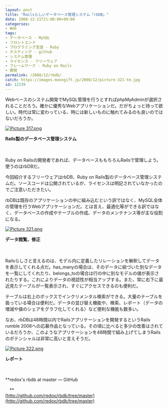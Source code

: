 ```yaml
---
layout: post
title: "Railsらしいデータベース管理システム「rbDB」"
date: 2008-12-21T21:00:00+09:00
categories:
- Web
tags: 
- データベース - MySQL
- フロントエンド
- プログラミング言語 - Ruby
- ホスティング - github
- システム管理
- ライセンス - フリーウェア
- フレームワーク - Ruby on Rails
- 開発
permalink: /2008/12/rbdb/
catch: https://images.moongift.jp/2008/12/picture-321-tm.jpg
id: 12239
---
```

Webベースのシステム開発でMySQL管理を行うとすればphpMyAdminが選択されることだろう。確かに優秀なWebアプリケーションだ。だがちょっと待って欲しい。時代は常に変わっている、時には新しいものに触れてみるのも良いのではないだろうか。

  

[![Picture 317.png](https://images.moongift.jp/2008/12/picture-317-tm.jpg)](https://images.moongift.jp/2008/12/picture-317.png)  
  
**Rails製のデータベース管理システム**

  

　

  

Ruby on Railsの開発者であれば、データベースももちろんRailsで管理しよう。使うのはrbDBだ。

  

今回紹介するフリーウェアはrbDB、Ruby on Rails製のデータベース管理システムだ。ソースコードは公開されているが、ライセンスは明記されていなかったのでご注意いただきたい。

  
<!--more-->

rbDBは既存のアプリケーションの中に組み込むという訳ではなく、MySQL全体の管理を行うWebアプリケーションだ。とは言え、最適化等ができる訳ではなく、データベースの作成やテーブルの作成、データのメンテナンス等が主な役割になる。

  

[![Picture 321.png](https://images.moongift.jp/2008/12/picture-321-tm.jpg)](https://images.moongift.jp/2008/12/picture-321.png)  
  
**データ閲覧、修正**

  

　

  

Railsらしさと言えるのは、モデル内に定義したリレーションを解釈してデータを表示してくれる点だ。has\_manyの場合は、そのデータに紐づいた別なデータを一覧にしてくれたり、belongs\_toの場合は行の中に別なモデルの値が表示されたりする。これによりデータの視認性が相当アップする。また、常に右下に最近見たテーブルが一覧表示され、すぐにアクセスできるのも便利だ。

  

テーブルは右上のボックスでインクリメンタル検索ができる。大量のテーブルを扱っている場合は便利だ。データの並び替え機能や、検索、レポート（データの増減や値のシェアをグラフ化してくれる）など便利な機能も数多い。

  

なお、rbDBは48時間以内でRailsアプリケーションを開発するというRails rumble 2008への応募作品となっている。その頃に比べると多少の改善はされているだろうか、このようなアプリケーションを48時間で組み上げてしまうRailsのポテンシャルは非常に高いと言えそうだ。

  

[![Picture 322.png](https://images.moongift.jp/2008/12/picture-322-tm.jpg)](https://images.moongift.jp/2008/12/picture-322.png)  
  
**レポート**

  

　

  

**redox's rbdb at master — GitHub  
  
　**  
  [http://github.com/redox/rbdb/tree/master](http://github.com/redox/rbdb/tree/master)

  
